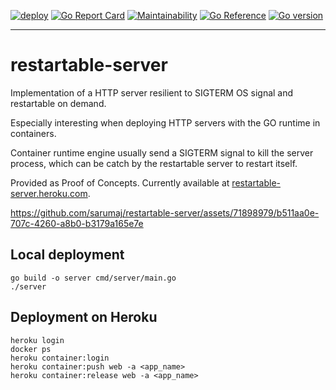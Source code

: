 [![deploy](https://github.com/sarumaj/restartable-server/actions/workflows/deploy.yml/badge.svg)](https://github.com/sarumaj/restartable-server/actions/workflows/deploy.yml)
[![Go Report Card](https://goreportcard.com/badge/github.com/sarumaj/restartable-server)](https://goreportcard.com/report/github.com/sarumaj/restartable-server)
[![Maintainability](https://img.shields.io/codeclimate/maintainability-percentage/sarumaj/restartable-server.svg)](https://codeclimate.com/github/sarumaj/restartable-server/maintainability)
[![Go Reference](https://pkg.go.dev/badge/github.com/sarumaj/restartable-server.svg)](https://pkg.go.dev/github.com/sarumaj/restartable-server)
[![Go version](https://img.shields.io/github/go-mod/go-version/sarumaj/restartable-server?logo=go&label=&labelColor=gray)](https://go.dev)

---

# restartable-server

Implementation of a HTTP server resilient to SIGTERM OS signal and restartable on demand.

Especially interesting when deploying HTTP servers with the GO runtime in containers.

Container runtime engine usually send a SIGTERM signal to kill the server process,
which can be catch by the restartable server to restart itself.

Provided as Proof of Concepts. Currently available at [restartable-server.heroku.com](https://restartable-server-a78d4e6a2c84.herokuapp.com/).

https://github.com/sarumaj/restartable-server/assets/71898979/b511aa0e-707c-4260-a8b0-b3179a165e7e

## Local deployment

```
go build -o server cmd/server/main.go
./server
```

## Deployment on Heroku

```
heroku login
docker ps
heroku container:login
heroku container:push web -a <app_name>
heroku container:release web -a <app_name>
```
